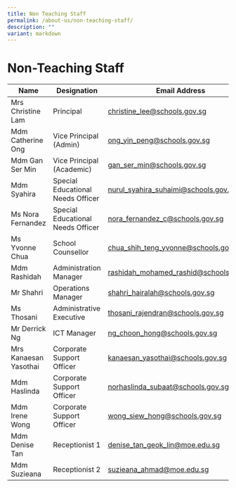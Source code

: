 ```yaml
---
title: Non Teaching Staff
permalink: /about-us/non-teaching-staff/
description: ""
variant: markdown
---
```

# **Non-Teaching Staff**

| Name 	| Designation 	| Email Address 	|
|---	|---	|---	|
| Mrs Christine Lam 	| Principal 	| [christine_lee@schools.gov.sg](mailto:christine_lee@schools.gov.sg) 	|
| Mdm Catherine Ong 	| Vice Principal (Admin) 	| [ong_yin_peng@schools.gov.sg](mailto:ong_yin_peng@schools.gov.sg) 	|
| Mdm Gan Ser Min 	| Vice Principal (Academic) 	| [gan_ser_min@schools.gov.sg](mailto:gan_ser_min@schools.gov.sg) 	|
| Mdm Syahira 	| Special Educational Needs Officer 	| [nurul_syahira_suhaimi@schools.gov.sg](mailto:nurul_syahira_suhaimi@schools.gov.sg) 	|
| Ms Nora Fernandez 	| Special Educational Needs Officer 	| [nora_fernandez_c@schools.gov.sg](mailto:nora_fernandez_c@schools.gov.sg) 	|
| Ms Yvonne Chua 	| School Counsellor 	| [chua_shih_teng_yvonne@schools.gov.sg](mailto:chua_shih_teng_yvonne@schools.gov.sg) 	|
| Mdm Rashidah 	| Administration Manager 	| [rashidah_mohamed_rashid@schools.gov.sg](mailto:rashidah_mohamed_rashid@schools.gov.sg) 	|
| Mr Shahri 	| Operations Manager 	| [shahri_hairalah@schools.gov.sg](mailto:shahri_hairalah@schools.gov.sg) 	|
| Ms Thosani 	| Administrative Executive 	| [thosani_rajendran@schools.gov.sg](mailto:thosani_rajendran@schools.gov.sg) 	|
| Mr Derrick Ng 	| ICT Manager 	| [ng_choon_hong@schools.gov.sg](mailto:ng_choon_hong@schools.gov.sg) 	|
| Mrs Kanaesan Yasothai 	| Corporate Support Officer 	| [kanaesan_yasothai@schools.gov.sg](mailto:kanaesan_yasothai@schools.gov.sg) 	|
| Mdm Haslinda 	| Corporate Support Officer 	| [norhaslinda_subaat@schools.gov.sg](mailto:norhaslinda_subaat@schools.gov.sg) 	|
| Mdm Irene Wong 	| Corporate Support Officer 	| [wong_siew_hong@schools.gov.sg](mailto:wong_siew_hong_subaat@schools.gov.sg) 	|
| Mdm Denise Tan 	| Receptionist 1 	| [denise_tan_geok_lin@moe.edu.sg](mailto:denise_tan_geok_lin@moe.edu.sg) 	|
| Mdm Suzieana 	| Receptionist 2| [suzieana_ahmad@moe.edu.sg](mailto:suzieana_ahmad@moe.edu.sg) 	|